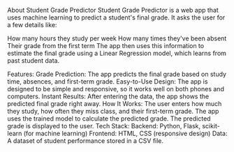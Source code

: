 About Student Grade Predictor
Student Grade Predictor is a web app that uses machine learning to predict a student's final grade. It asks the user for a few details like:

How many hours they study per week
How many times they've been absent
Their grade from the first term
The app then uses this information to estimate the final grade using a Linear Regression model, which learns from past student data.

Features:
Grade Prediction: The app predicts the final grade based on study time, absences, and first-term grade.
Easy-to-Use Design: The app is designed to be simple and responsive, so it works well on both phones and computers.
Instant Results: After entering the data, the app shows the predicted final grade right away.
How It Works:
The user enters how much they study, how often they miss class, and their first-term grade.
The app uses the trained model to calculate the predicted grade.
The predicted grade is displayed to the user.
Tech Stack:
Backend: Python, Flask, scikit-learn (for machine learning)
Frontend: HTML, CSS (responsive design)
Data: A dataset of student performance stored in a CSV file.
